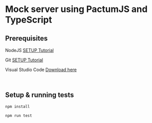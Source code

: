 # Mock server using PactumJS and TypeScript

## Prerequisites

NodeJS [SETUP Tutorial](https://youtu.be/j8HZpFjPPVU)

Git [SETUP Tutorial](https://www.youtube.com/watch?v=0XJMg1ZMSEo)

Visual Studio Code [Download here](https://code.visualstudio.com/download)

<br />

## Setup & running tests
```sh
npm install

npm run test
```
<br />